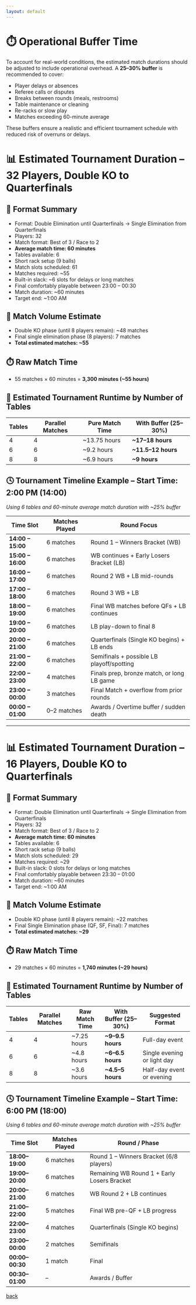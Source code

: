 ```yaml
---
layout: default
---
```


# ⏱️ Operational Buffer Time

To account for real-world conditions, the estimated match durations should be adjusted to include operational overhead. A **25–30% buffer** is recommended to cover:

- Player delays or absences
- Referee calls or disputes
- Breaks between rounds (meals, restrooms)
- Table maintenance or cleaning
- Re-racks or slow play
- Matches exceeding 60-minute average

These buffers ensure a realistic and efficient tournament schedule with reduced risk of overruns or delays.

# 📊 Estimated Tournament Duration – 32 Players, Double KO to Quarterfinals

## 🔁 Format Summary
- Format: Double Elimination until Quarterfinals → Single Elimination from Quarterfinals
- Players: 32
- Match format: Best of 3 / Race to 2
- **Average match time: 60 minutes**
- Tables available: 6
- Short rack setup (9 balls)
- Match slots scheduled: 61
- Matches required: ~55
- Built-in slack: ~6 slots for delays or long matches
- Final comfortably playable between 23:00 – 00:30
- Match duration: ~60 minutes
- Target end: ~1:00 AM

## 🧮 Match Volume Estimate
- Double KO phase (until 8 players remain): ~48 matches
- Final single elimination phase (8 players): 7 matches
- **Total estimated matches: ~55**

## ⏱️ Raw Match Time
- 55 matches × 60 minutes = **3,300 minutes (~55 hours)**

## 🧩 Estimated Tournament Runtime by Number of Tables

| Tables | Parallel Matches | Pure Match Time | With Buffer (25–30%) |
|--------|------------------|------------------|-----------------------------------|
| 4      | 4                | ~13.75 hours      | **~17–18 hours**                  |
| 6      | 6                | ~9.2 hours        | **~11.5–12 hours**                |
| 8      | 8                | ~6.9 hours        | **~9 hours**                      |

## 🕓 Tournament Timeline Example – Start Time: 2:00 PM (14:00)

_Using 6 tables and 60-minute average match duration with ~25% buffer_

| Time Slot         | Matches Played | Round Focus                                |
|-------------------|----------------|---------------------------------------------|
| **14:00 – 15:00** | 6 matches      | Round 1 – Winners Bracket (WB)              |
| **15:00 – 16:00** | 6 matches      | WB continues + Early Losers Bracket (LB)    |
| **16:00 – 17:00** | 6 matches      | Round 2 WB + LB mid-rounds                  |
| **17:00 – 18:00** | 6 matches      | Round 3 WB + LB                             |
| **18:00 – 19:00** | 6 matches      | Final WB matches before QFs + LB continues  |
| **19:00 – 20:00** | 6 matches      | LB play-down to final 8                     |
| **20:00 – 21:00** | 6 matches      | Quarterfinals (Single KO begins) + LB ends  |
| **21:00 – 22:00** | 6 matches      | Semifinals + possible LB playoff/spotting   |
| **22:00 – 23:00** | 4 matches      | Finals prep, bronze match, or long LB game  |
| **23:00 – 00:00** | 3 matches      | Final Match + overflow from prior rounds    |
| **00:00 – 01:00** | 0–2 matches    | Awards / Overtime buffer / sudden death     |

---

# 📊 Estimated Tournament Duration – 16 Players, Double KO to Quarterfinals

## 🔁 Format Summary
- Format: Double Elimination until Quarterfinals → Single Elimination from Quarterfinals
- Players: 32
- Match format: Best of 3 / Race to 2
- **Average match time: 60 minutes**
- Tables available: 6
- Short rack setup (9 balls)
- Match slots scheduled: 29
- Matches required: ~29
- Built-in slack: 0 slots for delays or long matches
- Final comfortably playable between 23:30 – 01:00
- Match duration: ~60 minutes
- Target end: ~1:00 AM

## 🧮 Match Volume Estimate

- Double KO phase (until 8 players remain): ~22 matches
- Final Single Elimination phase (QF, SF, Final): 7 matches
- **Total estimated matches: ~29**

## ⏱️ Raw Match Time

- 29 matches × 60 minutes = **1,740 minutes (~29 hours)**

## 🧩 Estimated Tournament Runtime by Number of Tables

| Tables | Parallel Matches | Raw Match Time | With Buffer (25–30%) | Suggested Format        |
|--------|------------------|----------------|------------------------|--------------------------|
| 4      | 4                | ~7.25 hours     | **~9–9.5 hours**       | Full-day event           |
| 6      | 6                | ~4.8 hours      | **~6–6.5 hours**       | Single evening or light day |
| 8      | 8                | ~3.6 hours      | **~4.5–5 hours**       | Half-day event or evening |

## 🕓 Tournament Timeline Example – Start Time: 6:00 PM (18:00)

_Using 6 tables and 60-minute average match duration with ~25% buffer_

| Time Slot       | Matches Played | Round / Phase                                  |
|-----------------|----------------|------------------------------------------------|
| **18:00–19:00** | 6 matches      | Round 1 – Winners Bracket (6/8 players)        |
| **19:00–20:00** | 6 matches      | Remaining WB Round 1 + Early Losers Bracket    |
| **20:00–21:00** | 6 matches      | WB Round 2 + LB continues                      |
| **21:00–22:00** | 5 matches      | Final WB pre-QF + LB progress                  |
| **22:00–23:00** | 4 matches      | Quarterfinals (Single KO begins)               |
| **23:00–00:00** | 2 matches      | Semifinals                                     |
| **00:00–00:30** | 1 match        | Final                                          |
| **00:30–01:00** | –              | Awards / Buffer                                |

[back](./)
